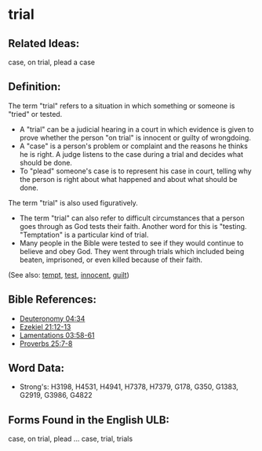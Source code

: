 # trial

## Related Ideas:

case, on trial, plead a case

## Definition:

The term "trial" refers to a situation in which something or someone is "tried" or tested.

* A "trial" can be a judicial hearing in a court in which evidence is given to prove whether the person "on trial" is innocent or guilty of wrongdoing.
* A "case" is a person's  problem or complaint and the reasons he thinks he is right. A judge listens to the case during a trial and decides what should be done.
* To "plead" someone's case is to represent his case in court, telling why the person is right about what happened and about what should be done.

The term "trial" is also used figuratively.

* The term "trial" can also refer to difficult circumstances that a person goes through as God tests their faith. Another word for this is "testing. "Temptation" is a particular kind of trial.
* Many people in the Bible were tested to see if they would continue to believe and obey God. They went through trials which included being beaten, imprisoned, or even killed because of their faith.

(See also: [tempt](../kt/tempt.md), [test](../kt/test.md), [innocent](../kt/innocent.md), [guilt](../kt/guilt.md))

## Bible References:

* [Deuteronomy 04:34](rc://en/tn/help/deu/04/34)
* [Ezekiel 21:12-13](rc://en/tn/help/ezk/21/12)
* [Lamentations 03:58-61](rc://en/tn/help/lam/03/58)
* [Proverbs 25:7-8](rc://en/tn/help/pro/25/07)

## Word Data:

* Strong's: H3198, H4531, H4941, H7378, H7379, G178, G350, G1383, G2919, G3986, G4822

## Forms Found in the English ULB:

case, on trial, plead ... case, trial, trials

